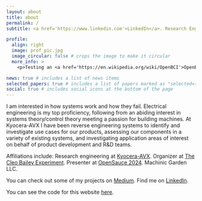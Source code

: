 ```yaml
---
layout: about
title: about
permalink: /
subtitle: <a href='https://www.linkedin.com'>LinkedIn</a>. Research Engineering. Liberty, SC. lucycchambers12@gmail.com.

profile:
  align: right
  image: prof_pic.jpg
  image_circular: false # crops the image to make it circular
  more_info: >
    <p>Testing an <a href='https://en.wikipedia.org/wiki/OpenBCI'>OpenBCI</a> at Clemson University :)</p>

news: true # includes a list of news items
selected_papers: true # includes a list of papers marked as "selected={true}"
social: true # includes social icons at the bottom of the page
---
```


I am interested in how systems work and how they fail. Electrical engineering is my top proficiency, following from an abiding interest in systems theory/control theory meeting a passion for building machines. At Kyocera-AVX I have been reverse engineering systems to identify and investigate use cases for our products, assessing our components in a variety of existing systems, and investigating application areas of interest on behalf of product development and R&D teams.

Affiliations include:
Research engineering at <a href='https://www.kyocera-avx.com/'>Kyocera-AVX</a>.
Organizer at <a href='https://www.cleobailey.org/'>The Cleo Bailey Experiment</a>.
Presenter at <a href='https://opensauce.com/'>OpenSauce 2024</a>. 
Machinic Garden LLC.

You can check out some of my projects on <a href='https://medium.com/@machinegirl'>Medium</a>. Find me on <a href='https://www.linkedin.com'>LinkedIn</a>. 

You can see the code for this website <a href='https://github.com/eigenlucy/eigenlucy.github.io'>here</a>.